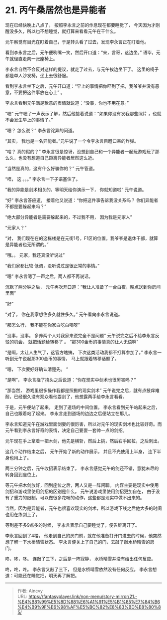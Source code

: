 # 21. 丙午桑居然也是异能者


现在已经快晚上八点了， 按照李永言之前的作息现在都要睡觉了， 今天因为才刚醒没多久，所以也不想睡觉，就打算来看看元午在干什么。 

元午察觉有目光在盯着自己，于是转头看了过去，发现李永言正在盯着他。 

看到李永言之后，元午便咧嘴一笑，然后开口道：“来，言哥，这边坐。” 语毕，元午就径直走向一张座椅上。

李永言自然不会反对这样的提议，就走了过去，与元午挨边坐下了。 这里的椅子都是单人沙发椅，坐上去很舒服。

看到李永言坐下之后，元午开口道：“早上的事情把你吓到了把，我爷爷并没有恶意，不要把这件事放在心上” 。

李永言看到元午满是歉意的表情就说道：“没事，你也不用在意。”

“嗯” 元午嗯了一声表示了解，然后他接着说道：“如果你没有发我那些照片 ，也就不会发生早上的事情了。”

“嗯？ 怎么说？” 李永言诧异的问道。

“其实， 我也是一名异能者。”元午说了一个令李永言目瞪口呆的炸弹。

“啥？ 真的假的？”  李永言很是惊讶，没想到自己和一个异能者一起玩游戏玩了那么久，也没有想道自己距离异能者居然这么近。

“当然是真的，这有什么好骗你的？” 元午答道。 

“唔， 这 。。。”  李永言一下子语塞住了。 

”我的异能是剑术相关的，等明天给你演示一下， 你就知道啦“ 元午说道。 

“好” 李永言答应道， 接着他又说道：“你把这件事告诉我没关系吗？ 你们异能者不都是要躲起来吗？”

“绝大部分异能者是需要躲起来的，不过我不用， 因为我是元家人” 

“元家人？”

“对， 我们现在在的这栋楼是在元街1号，F1区的位置。我爷爷是退休干部，就算是异能者也无所谓的。”

“哦。。 元家，我还真没听说过”

“我们家都比较 低调，没听说过是很正常的事情。”

“嗯” 李永言嗯了一声之后，两人都不再说话。 

沉默了两分钟之后， 元午再次开口道：“我让人准备了一台白夜，晚点送到你房间里面”

“好”

“对了， 你在我家想住多久就住多久。” 元午看向李永言说道。

“那怎么行， 我不能在你家白吃白喝呀”

“没事，没事。 多养两个人对我家来说完全不是问题” 元午说完之后不给李永言反驳的机会， 就把话题给转移了 。 “那300金币的事情真的让人无语啊”

“是啊，太让人生气了，这官方瞎搞， 下次这类活动我都不打算参加了。” 李永言一听到元午说起那300金币的事情， 马上就跟着转移话题了。 

“嗯， 下次要好好确认清楚先。 ”

“是啊”， 李永言挠了挠头之后说道：“你在现实中剑术也很厉害吗？”

“那当然， 游戏里很多操作我都是照搬的现实剑术” 元午说完之后，就有点技痒难耐，已经很久没有观众看他耍剑了，他想露两手给李永言看看。 

于是，元午便站了起来， 走到了道场的中间位置。  李永言看到元午站起来之后， 自己也跟着站了起来。 李永言走到道场的边边之后便站立在那儿。 

李永言知道元午在游戏里面剑耍的很厉害，所以对元午的现实剑术也比较好奇。而元午看到李永言好奇的表情，决定自己要耍一套帅一点的剑招。 

元午现在手上拿着一把木剑，他先是横斩，然后上挑，然后右手回拉，之后刺出。 

这几个动作结束之后， 元午开始了新的动作展示， 并且不光使用上半身， 连下半身也用上了。 

两三分钟之后，元午收招表示结束了。 李永言感觉元午的剑还不错，意犹未尽的转身回到座位上。

等元午把木剑放好，回到座位之后，两人又是一阵闲聊。 内容主要是现实中使用剑招和游戏里使用剑招的区别是什么。  元午说游戏里使用剑招更加自在， 由于没有了重力的限制，可以做很多花哨的动作，这些都是现实中做不出来的。

当然，因为是异能者，元午也很喜欢现实的剑术，所以游戏下线之后他大多的时间也用在练剑上了。 

等到差不多9点多的时候， 李永言表示自己要睡觉了，便告辞离开了。 

李永言回到了4楼， 他走到自己的房门前，就在他准备打开门进去的时候，他突然想了解一下水桥晴雪状态。 李永言便关上了自己的门，去敲了敲水桥晴雪的房门。 

咚，咚，咚。 连敲了三下，之后是一阵寂静，  水桥晴雪并没有给出任何反应。

咚，咚，咚。 李永言又敲了三下， 但是水桥晴雪依然没有任何反应。 李永言想道：可能还在睡觉把，明天再了解把。  



---

> 作者: Aincvy  
> URL: https://fantasyplayer.link/non-menu/story-mirror/21.-%E4%B8%99%E5%8D%88%E6%A1%91%E5%B1%85%E7%84%B6%E4%B9%9F%E6%98%AF%E5%BC%82%E8%83%BD%E8%80%85/  

